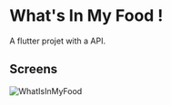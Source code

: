 # What's In My Food !

A flutter projet with a API.

## Screens

![WhatIsInMyFood](https://user-images.githubusercontent.com/58983575/163049911-e3a5635d-ffce-4748-a1ee-faa936a3d8f8.png)
